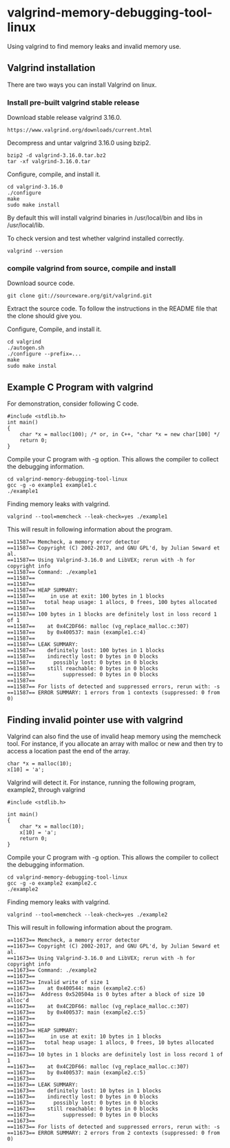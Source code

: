 # valgrind-memory-debugging-tool-linux
Using valgrind to find memory leaks and invalid memory use.

## Valgrind installation

There are two ways you can install Valgrind on linux.

### Install pre-built valgrind stable release

Download stable release valgrind 3.16.0.

```
https://www.valgrind.org/downloads/current.html
```

Decompress and untar valgrind 3.16.0 using bzip2.

```
bzip2 -d valgrind-3.16.0.tar.bz2 
tar -xf valgrind-3.16.0.tar 
```

Configure, compile, and install it.

```
cd valgrind-3.16.0
./configure
make
sudo make install
```

By default this will install valgrind binaries in /usr/local/bin and libs in /usr/local/lib.

To check version and test whether valgrind installed correctly.

```
valgrind --version
```

### compile valgrind from source, compile and install

Download source code.

```
git clone git://sourceware.org/git/valgrind.git
```

Extract the source code. To follow the instructions in the README file that the clone should give you. 

Configure, Compile, and install it.

```
cd valgrind
./autogen.sh
./configure --prefix=...
make
sudo make instal
```

## Example C Program with valgrind

For demonstration, consider following C code.

```
#include <stdlib.h>
int main()
{
    char *x = malloc(100); /* or, in C++, "char *x = new char[100] */
    return 0;
}
```

Compile your C program with -g option. This allows the compiler to collect the debugging information.

```
cd valgrind-memory-debugging-tool-linux
gcc -g -o example1 example1.c
./example1
```

Finding memory leaks with valgrind.

```
valgrind --tool=memcheck --leak-check=yes ./example1
```

This will result in following information about the program.

```
==11587== Memcheck, a memory error detector
==11587== Copyright (C) 2002-2017, and GNU GPL'd, by Julian Seward et al.
==11587== Using Valgrind-3.16.0 and LibVEX; rerun with -h for copyright info
==11587== Command: ./example1
==11587== 
==11587== 
==11587== HEAP SUMMARY:
==11587==     in use at exit: 100 bytes in 1 blocks
==11587==   total heap usage: 1 allocs, 0 frees, 100 bytes allocated
==11587== 
==11587== 100 bytes in 1 blocks are definitely lost in loss record 1 of 1
==11587==    at 0x4C2DF66: malloc (vg_replace_malloc.c:307)
==11587==    by 0x400537: main (example1.c:4)
==11587== 
==11587== LEAK SUMMARY:
==11587==    definitely lost: 100 bytes in 1 blocks
==11587==    indirectly lost: 0 bytes in 0 blocks
==11587==      possibly lost: 0 bytes in 0 blocks
==11587==    still reachable: 0 bytes in 0 blocks
==11587==         suppressed: 0 bytes in 0 blocks
==11587== 
==11587== For lists of detected and suppressed errors, rerun with: -s
==11587== ERROR SUMMARY: 1 errors from 1 contexts (suppressed: 0 from 0)
```

## Finding invalid pointer use with valgrind

Valgrind can also find the use of invalid heap memory using the memcheck tool. For instance, if you allocate an array with malloc or new and then try to access a location past the end of the array.

```
char *x = malloc(10);
x[10] = 'a';
```

Valgrind will detect it. For instance, running the following program, example2, through valgrind

```
#include <stdlib.h>

int main()
{
    char *x = malloc(10);
    x[10] = 'a';
    return 0;
}

```

Compile your C program with -g option. This allows the compiler to collect the debugging information.

```
cd valgrind-memory-debugging-tool-linux
gcc -g -o example2 example2.c
./example2
```

Finding memory leaks with valgrind.

```
valgrind --tool=memcheck --leak-check=yes ./example2
```

This will result in following information about the program.

```
==11673== Memcheck, a memory error detector
==11673== Copyright (C) 2002-2017, and GNU GPL'd, by Julian Seward et al.
==11673== Using Valgrind-3.16.0 and LibVEX; rerun with -h for copyright info
==11673== Command: ./example2
==11673== 
==11673== Invalid write of size 1
==11673==    at 0x400544: main (example2.c:6)
==11673==  Address 0x520504a is 0 bytes after a block of size 10 alloc'd
==11673==    at 0x4C2DF66: malloc (vg_replace_malloc.c:307)
==11673==    by 0x400537: main (example2.c:5)
==11673== 
==11673== 
==11673== HEAP SUMMARY:
==11673==     in use at exit: 10 bytes in 1 blocks
==11673==   total heap usage: 1 allocs, 0 frees, 10 bytes allocated
==11673== 
==11673== 10 bytes in 1 blocks are definitely lost in loss record 1 of 1
==11673==    at 0x4C2DF66: malloc (vg_replace_malloc.c:307)
==11673==    by 0x400537: main (example2.c:5)
==11673== 
==11673== LEAK SUMMARY:
==11673==    definitely lost: 10 bytes in 1 blocks
==11673==    indirectly lost: 0 bytes in 0 blocks
==11673==      possibly lost: 0 bytes in 0 blocks
==11673==    still reachable: 0 bytes in 0 blocks
==11673==         suppressed: 0 bytes in 0 blocks
==11673== 
==11673== For lists of detected and suppressed errors, rerun with: -s
==11673== ERROR SUMMARY: 2 errors from 2 contexts (suppressed: 0 from 0)
```


